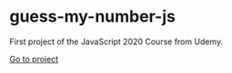 # guess-my-number-js
First project of the JavaScript 2020 Course from Udemy.

[Go to project](https://dannyibz.github.io/Guess-my-number-js/)
